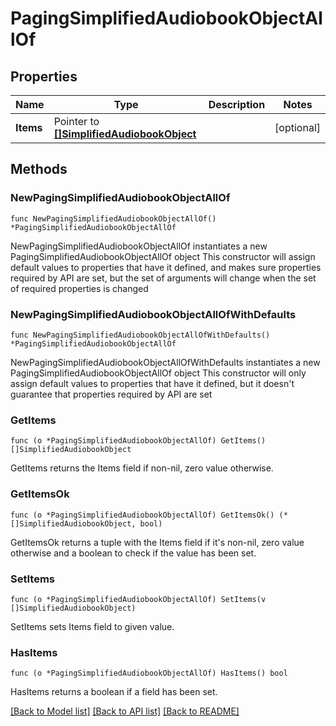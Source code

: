 # PagingSimplifiedAudiobookObjectAllOf

## Properties

Name | Type | Description | Notes
------------ | ------------- | ------------- | -------------
**Items** | Pointer to [**[]SimplifiedAudiobookObject**](SimplifiedAudiobookObject.md) |  | [optional] 

## Methods

### NewPagingSimplifiedAudiobookObjectAllOf

`func NewPagingSimplifiedAudiobookObjectAllOf() *PagingSimplifiedAudiobookObjectAllOf`

NewPagingSimplifiedAudiobookObjectAllOf instantiates a new PagingSimplifiedAudiobookObjectAllOf object
This constructor will assign default values to properties that have it defined,
and makes sure properties required by API are set, but the set of arguments
will change when the set of required properties is changed

### NewPagingSimplifiedAudiobookObjectAllOfWithDefaults

`func NewPagingSimplifiedAudiobookObjectAllOfWithDefaults() *PagingSimplifiedAudiobookObjectAllOf`

NewPagingSimplifiedAudiobookObjectAllOfWithDefaults instantiates a new PagingSimplifiedAudiobookObjectAllOf object
This constructor will only assign default values to properties that have it defined,
but it doesn't guarantee that properties required by API are set

### GetItems

`func (o *PagingSimplifiedAudiobookObjectAllOf) GetItems() []SimplifiedAudiobookObject`

GetItems returns the Items field if non-nil, zero value otherwise.

### GetItemsOk

`func (o *PagingSimplifiedAudiobookObjectAllOf) GetItemsOk() (*[]SimplifiedAudiobookObject, bool)`

GetItemsOk returns a tuple with the Items field if it's non-nil, zero value otherwise
and a boolean to check if the value has been set.

### SetItems

`func (o *PagingSimplifiedAudiobookObjectAllOf) SetItems(v []SimplifiedAudiobookObject)`

SetItems sets Items field to given value.

### HasItems

`func (o *PagingSimplifiedAudiobookObjectAllOf) HasItems() bool`

HasItems returns a boolean if a field has been set.


[[Back to Model list]](../README.md#documentation-for-models) [[Back to API list]](../README.md#documentation-for-api-endpoints) [[Back to README]](../README.md)


